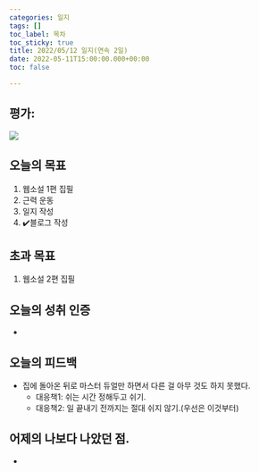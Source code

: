 ```yaml
---
categories: 일지
tags: []
toc_label: 목차
toc_sticky: true
title: 2022/05/12 일지(연속 2일)
date: 2022-05-11T15:00:00.000+00:00
toc: false

---
```

## 평가:

![](/blog/assets/images/c_rank.webp)

## 오늘의 목표

1. 웹소설 1편 집필
2. 근력 운동
3. 일지 작성
4. :heavy_check_mark:블로그 작성

## 초과 목표

1. 웹소설 2편 집필

## 오늘의 성취 인증

* 

## 오늘의 피드백

* 집에 돌아온 뒤로 마스터 듀얼만 하면서 다른 걸 아무 것도 하지 못했다.
  * 대응책1: 쉬는 시간 정해두고 쉬기.
  * 대응책2: 일 끝내기 전까지는 절대 쉬지 않기.(우선은 이것부터)

## 어제의 나보다 나았던 점.

* 